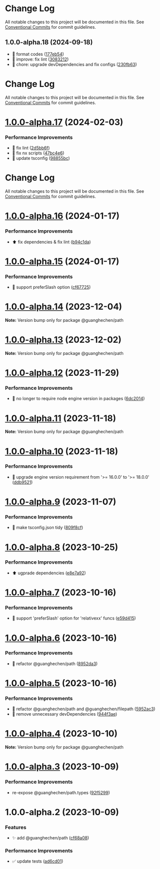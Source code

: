 # Change Log

All notable changes to this project will be documented in this file. See
[Conventional Commits](https://conventionalcommits.org) for commit guidelines.

## 1.0.0-alpha.18 (2024-09-18)

- :art: format codes ([177eb54](https://github.com/guanghechen/sora/commit/177eb54))
- :rotating_light: improve: fix lint ([3083212](https://github.com/guanghechen/sora/commit/3083212))
- :wrench: chore: upgrade devDependencies and fix configs
  ([230fb63](https://github.com/guanghechen/sora/commit/230fb63))

# Change Log

All notable changes to this project will be documented in this file. See
[Conventional Commits](https://conventionalcommits.org) for commit guidelines.

# [1.0.0-alpha.17](https://github.com/guanghechen/sora/compare/@guanghechen/path@1.0.0-alpha.16...@guanghechen/path@1.0.0-alpha.17) (2024-02-03)

### Performance Improvements

- 💄 fix lint
  ([2d5bb6f](https://github.com/guanghechen/sora/commit/2d5bb6f03d0312a42c1117d95181df8b69de827a))
- 🔧 fix nx scripts
  ([47bc4e6](https://github.com/guanghechen/sora/commit/47bc4e66df825cb37127219bccf60dc81d6a9b48))
- 🔧 update tsconfig
  ([98855bc](https://github.com/guanghechen/sora/commit/98855bcc245d98c61217c5bafc6a1b2506b7824d))

# Change Log

All notable changes to this project will be documented in this file. See
[Conventional Commits](https://conventionalcommits.org) for commit guidelines.

# [1.0.0-alpha.16](https://github.com/guanghechen/sora/compare/@guanghechen/path@1.0.0-alpha.15...@guanghechen/path@1.0.0-alpha.16) (2024-01-17)

### Performance Improvements

- ⬆️ fix dependencies & fix lint
  ([b94c1da](https://github.com/guanghechen/sora/commit/b94c1dab2352201f11022e7aa5820c9da149cbb7))

# [1.0.0-alpha.15](https://github.com/guanghechen/sora/compare/@guanghechen/path@1.0.0-alpha.14...@guanghechen/path@1.0.0-alpha.15) (2024-01-17)

### Performance Improvements

- 🎨 support preferSlash option
  ([cf67725](https://github.com/guanghechen/sora/commit/cf67725983902912d31033bdd652ea8dbb36dd3b))

# [1.0.0-alpha.14](https://github.com/guanghechen/sora/compare/@guanghechen/path@1.0.0-alpha.13...@guanghechen/path@1.0.0-alpha.14) (2023-12-04)

**Note:** Version bump only for package @guanghechen/path

# [1.0.0-alpha.13](https://github.com/guanghechen/sora/compare/@guanghechen/path@1.0.0-alpha.12...@guanghechen/path@1.0.0-alpha.13) (2023-12-02)

**Note:** Version bump only for package @guanghechen/path

# [1.0.0-alpha.12](https://github.com/guanghechen/sora/compare/@guanghechen/path@1.0.0-alpha.11...@guanghechen/path@1.0.0-alpha.12) (2023-11-29)

### Performance Improvements

- 🔧 no longer to require node engine version in packages
  ([6dc2014](https://github.com/guanghechen/sora/commit/6dc2014122dd44bcadc893e2ee98697265e7d61e))

# [1.0.0-alpha.11](https://github.com/guanghechen/sora/compare/@guanghechen/path@1.0.0-alpha.10...@guanghechen/path@1.0.0-alpha.11) (2023-11-18)

**Note:** Version bump only for package @guanghechen/path

# [1.0.0-alpha.10](https://github.com/guanghechen/sora/compare/@guanghechen/path@1.0.0-alpha.9...@guanghechen/path@1.0.0-alpha.10) (2023-11-18)

### Performance Improvements

- 🔧 upgrade engine version requirement from '>= 16.0.0' to '>= 18.0.0'
  ([ddb9521](https://github.com/guanghechen/sora/commit/ddb9521b529b2ca838554794339b9e27ac80b8aa))

# [1.0.0-alpha.9](https://github.com/guanghechen/sora/compare/@guanghechen/path@1.0.0-alpha.8...@guanghechen/path@1.0.0-alpha.9) (2023-11-07)

### Performance Improvements

- 🔧 make tsconfig.json tidy
  ([809f8cf](https://github.com/guanghechen/sora/commit/809f8cf6b18da2d8fbba1566a5f4a783b52683da))

# [1.0.0-alpha.8](https://github.com/guanghechen/sora/compare/@guanghechen/path@1.0.0-alpha.7...@guanghechen/path@1.0.0-alpha.8) (2023-10-25)

### Performance Improvements

- ⬆️ ugprade dependencies
  ([e8e7a92](https://github.com/guanghechen/sora/commit/e8e7a92f58fbeee3afbb04e1ef023a894249c0bc))

# [1.0.0-alpha.7](https://github.com/guanghechen/sora/compare/@guanghechen/path@1.0.0-alpha.6...@guanghechen/path@1.0.0-alpha.7) (2023-10-16)

### Performance Improvements

- 🎨 support 'preferSlash' option for 'relativexx' funcs
  ([e59d415](https://github.com/guanghechen/sora/commit/e59d415df8272f6a5b8afed1f57152e4b44c89b8))

# [1.0.0-alpha.6](https://github.com/guanghechen/sora/compare/@guanghechen/path@1.0.0-alpha.5...@guanghechen/path@1.0.0-alpha.6) (2023-10-16)

### Performance Improvements

- :art: refactor @guanghechen/path
  ([8952da3](https://github.com/guanghechen/sora/commit/8952da3154a042a10e76b356da7461a1f8ad8582))

# [1.0.0-alpha.5](https://github.com/guanghechen/sora/compare/@guanghechen/path@1.0.0-alpha.4...@guanghechen/path@1.0.0-alpha.5) (2023-10-16)

### Performance Improvements

- :art: refactor @guanghechen/path and @guanghechen/filepath
  ([5952ac3](https://github.com/guanghechen/sora/commit/5952ac39fee92e807e3cccc8e4b4dfa1aba1fa34))
- 🔧 remove unnecessary devDependencies
  ([944f3ae](https://github.com/guanghechen/sora/commit/944f3aee64e68ce52ca30237c7d0240a82c9c58f))

# [1.0.0-alpha.4](https://github.com/guanghechen/sora/compare/@guanghechen/path@1.0.0-alpha.3...@guanghechen/path@1.0.0-alpha.4) (2023-10-10)

**Note:** Version bump only for package @guanghechen/path

# [1.0.0-alpha.3](https://github.com/guanghechen/sora/compare/@guanghechen/path@1.0.0-alpha.2...@guanghechen/path@1.0.0-alpha.3) (2023-10-09)

### Performance Improvements

- re-expose @guanghechen/path.types
  ([92f5299](https://github.com/guanghechen/sora/commit/92f5299a62093f5e4167dda1b57adda1a45a3c8d))

# 1.0.0-alpha.2 (2023-10-09)

### Features

- ✨ add @guanghechen/path
  ([cf68a08](https://github.com/guanghechen/sora/commit/cf68a08d661896d642254c58a5377b0556452cde))

### Performance Improvements

- ✅ update tests
  ([ad6cd01](https://github.com/guanghechen/sora/commit/ad6cd01188a9b3739dbe390053de9de3ea32770a))
